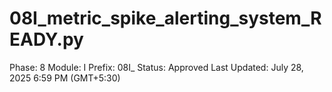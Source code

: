 # 08I_metric_spike_alerting_system_READY.py

Phase: 8
Module: I
Prefix: 08I_
Status: Approved
Last Updated: July 28, 2025 6:59 PM (GMT+5:30)